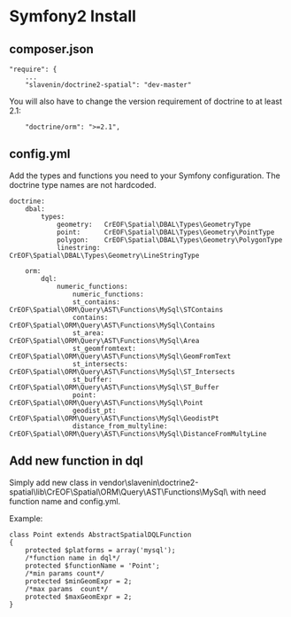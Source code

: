 # Symfony2 Install

## composer.json
    "require": {
    	...
        "slavenin/doctrine2-spatial": "dev-master"

You will also have to change the version requirement of doctrine to at least 2.1:

        "doctrine/orm": ">=2.1",


## config.yml
Add the types and functions you need to your Symfony configuration. The doctrine type names are not hardcoded.

	doctrine:
	    dbal:
	        types:
	            geometry:   CrEOF\Spatial\DBAL\Types\GeometryType
	            point:      CrEOF\Spatial\DBAL\Types\Geometry\PointType
	            polygon:    CrEOF\Spatial\DBAL\Types\Geometry\PolygonType
	            linestring: CrEOF\Spatial\DBAL\Types\Geometry\LineStringType

	    orm:
	        dql:
	            numeric_functions:
	                numeric_functions:
					st_contains:     CrEOF\Spatial\ORM\Query\AST\Functions\MySql\STContains
					contains:     CrEOF\Spatial\ORM\Query\AST\Functions\MySql\Contains
					st_area:         CrEOF\Spatial\ORM\Query\AST\Functions\MySql\Area
					st_geomfromtext: CrEOF\Spatial\ORM\Query\AST\Functions\MySql\GeomFromText
					st_intersects:     CrEOF\Spatial\ORM\Query\AST\Functions\MySql\ST_Intersects
                	st_buffer:     CrEOF\Spatial\ORM\Query\AST\Functions\MySql\ST_Buffer
					point: CrEOF\Spatial\ORM\Query\AST\Functions\MySql\Point
					geodist_pt: CrEOF\Spatial\ORM\Query\AST\Functions\MySql\GeodistPt
                	distance_from_multyline: CrEOF\Spatial\ORM\Query\AST\Functions\MySql\DistanceFromMultyLine

## Add new function in dql
Simply add new class in vendor\slavenin\doctrine2-spatial\lib\CrEOF\Spatial\ORM\Query\AST\Functions\MySql\ with need function name and config.yml.

Example:

	class Point extends AbstractSpatialDQLFunction
	{
		protected $platforms = array('mysql');
		/*function name in dql*/
		protected $functionName = 'Point';
		/*min params count*/
	    protected $minGeomExpr = 2;
		/*max params  count*/
		protected $maxGeomExpr = 2;
	}